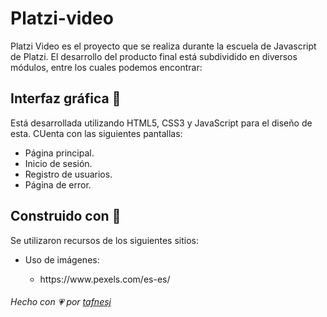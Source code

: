 # Platzi-video
Platzi Video es el proyecto que se realiza durante la escuela de Javascript de Platzi. El desarrollo del producto final está subdividido en diversos módulos, entre los cuales podemos encontrar:

## Interfaz gráfica :art:
Está desarrollada utilizando HTML5, CSS3 y JavaScript para el diseño de esta. CUenta con las siguientes pantallas:

<ul>
  <li>Página principal.</li>
  <li>Inicio de sesión.</li>
  <li>Registro de usuarios.</li>
  <li>Página de error.</li>
</ul>

## Construido con :hammer:
Se utilizaron recursos de los siguientes sitios:
<ul>
  <li>Uso de imágenes:</li>
      <ul>
          <li>https://www.pexels.com/es-es/</li>
      </ul>
</ul>

###### _Hecho con :heartpulse: por [tafnesj](https://github.com/tafnesj)_
